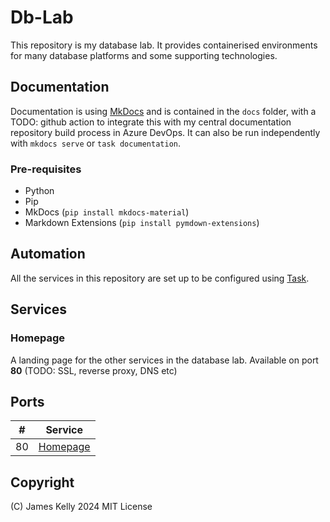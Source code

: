 # Db-Lab

This repository is my database lab. It provides containerised environments for many database platforms and some supporting technologies.

## Documentation

Documentation is using [MkDocs](https://www.mkdocs.org/) and is contained in the `docs` folder, with a TODO: github action to integrate this with my central documentation repository build process in Azure DevOps. It can also be run independently with `mkdocs serve` or `task documentation`.

### Pre-requisites

- Python
- Pip
- MkDocs (`pip install mkdocs-material`)
- Markdown Extensions (`pip install pymdown-extensions`)

## Automation

All the services in this repository are set up to be configured using [Task](https://taskfile.dev/). 

## Services

### Homepage

A landing page for the other services in the database lab. Available on port __80__ (TODO: SSL, reverse proxy, DNS etc)


## Ports

| # | Service |
| --- | --- |
| 80 | [Homepage](docs/homepage.md) |

## Copyright

(C) James Kelly 2024
MIT License